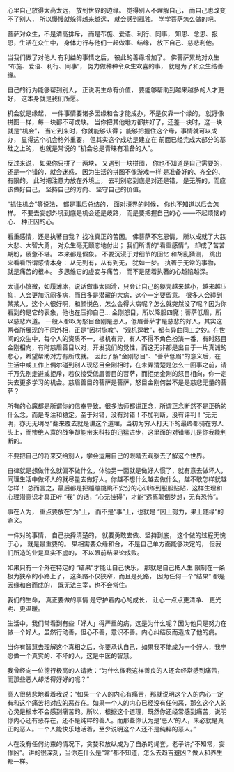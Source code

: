 

心里自己放得太高太远，
放到世界的边缘。
觉得别人不理解自己，
而自己也改变不了别人，
所以慢慢就躲得越来越远，
就会感到孤独。
学学菩萨怎么做的吧。

菩萨对众生，不是清高排斥，
而是布施、爱语、利行、同事，
知恩、念恩、报恩，生活在众生中，
身体力行与他们一起做事、结缘，
放下自己、慈悲利他。

当我们做了对他人
有利益的事情之后，
彼此的善缘增加了。
佛菩萨累劫对众生
“布施、爱语、利行、同事”，
努力做种种令众生欢喜的事，
就是为了和众生结善缘。

自己的行为能够帮到别人，
正说明生命有价值，
要能够帮助到越来越多的人才更好，
这本身就是我们所愿。



机会就是缘起，
一件事情要诸多因缘和合才能成办，不是仅靠一个缘的，
就好像拼图一样，每一块都不可或缺。
当你把其他地方都拼好了，还差一块时，这一块就是“机会”，
当它到来时，你就能够认得；
能够把握住这个缘，事情就可以成办，
显得这个机会格外重要，
但其实这个成功是建立在
前面已经完成大部分的基础之上的，
也就是常说的
“机会总是青睐有准备的人”。

反过来说，
如果你只拼了一两块，
又遇到一块拼图，
你也不知道是自己需要的，
还是一个错的，就会迷惑，
因为生活的拼图不像游戏一样
是准备好的、齐全的、有限的。
此时把注意力放在外境上，
去判别它到底是对还是错，
是无解的，而应该做好自己，
坚持自己的方向、
坚守自己的价值。

“抓住机会”等说法，
都是事后总结的，
面对境界的时候，
你也不知道以后会怎样。
不要去妄想外境到底是机会还是歧路，
而是要把握自己的心
——不起烦恼的心、
种正因的心。



看重感情，还是执著自我？
找准真正的苦因。
佛菩萨不忘恩情，
所以成就了大慈大悲、大智大勇，
对众生毫无顾恋地付出；
我们所谓的“看重感情”，
却成了苦苦期盼，疲惫不堪。
本来都是假象。
不要沉浸于对细节的回忆
和胡乱猜测，
跳出来看看所谓感情本身：
从无到有，从有到无，
犹如一梦。
执著于无常的事物，
就是痛苦的根本。
多思维它的虚妄与痛苦，
而不是随着执著的心越陷越深。



太谨小慎微，如履薄冰，说话做事太圆滑，只会让自己的躯壳越来越小，越来越压抑，人会更加沉闷多病，而且多是潜藏的大病，这个一定要留意。
很多人会碰到某某人，这个人很好啊，和颜悦色，怎么会得大病呢？怎么就突然没了呢？因为你看到的是它的表象，他也在压抑自己…
金刚怒目，所以降服四魔；菩萨低眉，所以慈悲六道。
一般人都以为怒目金刚是恶人，低眉菩萨才是慈悲的好人，其实这两者所展现的不同外相，正是“因材施教”、“观机逗教”，都有异曲同工之妙。在世间的众生中，每个人的资质不一，根机有异，有人不得不角色扮演一番，有时怒目金刚相向，有时慈眉善目以对，开发我们的觉性，而这无非都是出自于一片真诚的悲心，希望帮助对方有所成就。
因此了解“金刚怒目”、“菩萨低眉”的意义后，在生活中或工作上偶尔碰到别人现怒目金刚相时，在未弄清楚是怎么一回事之前，请千万先别走避或拒斥，若仅接受低眉善目的菩萨，而拒绝金刚的怒目相向，你一定失去更多学习的机会。慈眉善目的菩萨是菩萨，怒目金刚何尝不是是慈悲无量的菩萨？



所有的心魔都是所谓你的信奉导致。很多法师都讲正念，所谓正念断然不是正确的什么念，而是专注和稳定。至于对错，没有对错！不加判断，没有评判！“无无明，亦无无明尽”翻来覆去就是讲这个道理，当初为穷人打天下的最终都骑在穷人头上，而惨绝人寰的战争却能带来科技的迅猛进步，这里面的对错哪儿是你我能判断的。

不要把自己的将来交给别人，学会运用自己的眼睛去观察去了解这个世界。

自律就是想做什么就偏不做什么，体验另一面就是做好人惯了，就有意去做坏人，同理生活中做坏人的就尽量去做好人。你越不想什么越去做什么，越不敢怎样就越怎样！
总而言之，最后都是把蹦蹦跳跳不安分的心训练到服服贴贴，这样生理和心理潜意识才真正听 “我” 的话，“心无挂碍”，才能“远离颠倒梦想，无有恐怖”。



事在人为，
重点要放在“为”上，
而不是“事”上，也就是
“因上努力，果上随缘”的涵义。

一件对的事情，
自己抉择清楚的，
就要勇敢去做、坚持到底，
这个做的过程无愧于心，
就是最重要的。
果相需要众缘和合，
不是自己单方面能够决定的，
但我们所造的业是真实不虚的，
不以眼前结果论成败。

如果只有一个外在特定的
“结果”才能让自己快乐，
那就是自己把人生
限制在一条极为狭窄的小路上了，
这条路不仅狭窄，而且是死路，
因为任何一个“结果”
都是因缘和合而成的，
既无法主宰，也不会常住。

我们的生命，
真正要做的事情
是守护着内心的成长，
让心一点点更清净、
更光明、更温暖。

生活中，我们常看到有些「好人」得严重的病，这是为什么呢？因为他只是努力在做一个好人，虽然行动善，但心不善，意识不善。内心纠结反而造成了他的病。

当你有智慧去理解这个真相之后，你要承认自己，如果我不能成为一个好人，我宁愿做一个真实的、不坏的人，这是中医的智慧。


我曾经向一位德行极高的人请教：“为什么像我这样善良的人还会经常感到痛苦，而那些恶人却活得好好的呢？”

高人很慈悲地看着我说：“如果一个人的内心有痛苦，那就说明这个人的内心一定有和这个痛苦相对应的恶存在。如果一个人的内心已经没有任何恶，那么这个人的心灵是根本不会感到痛苦的。所以，根据这个道理，既然你还经常感到痛苦，说明你内心还有恶存在，还不是纯粹的善人。而那些你认为是‘恶人’的人，未必就是真正的恶人。一个人能快乐地活着，至少说明这个人还不是纯粹的恶人。”

人在没有任何约束的情况下，贪婪和放纵成为了自杀的绳套。老子讲;“不知常，妄作凶”。讲的很深刻，当你连什么是“常”都不知道，怎么去趋吉避凶？做人和养生都一样。
